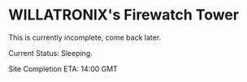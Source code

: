 # WILLATRONIX's Firewatch Tower

This is currently incomplete, come back later.

Current Status: Sleeping.

Site Completion ETA: 14:00 GMT